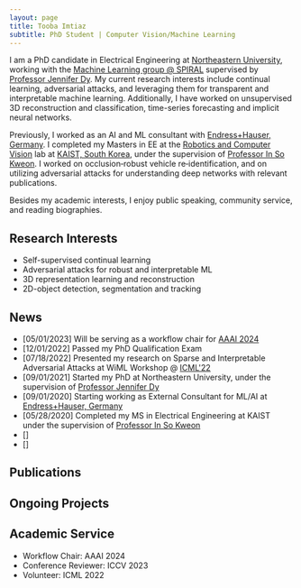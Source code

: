 ```yaml
---
layout: page
title: Tooba Imtiaz
subtitle: PhD Student | Computer Vision/Machine Learning
---
```


I am a PhD candidate in Electrical Engineering at [Northeastern University](https://www.northeastern.edu/), working with the [Machine Learning group @ SPIRAL](https://web.northeastern.edu/spiral/) supervised by [Professor Jennifer Dy](https://scholar.google.com/citations?user=6h7b0fAAAAAJ&hl=en). My current research interests include continual learning, adversarial attacks, and leveraging them for transparent and interpretable machine learning. Additionally, I have worked on unsupervised 3D reconstruction and classification, time-series forecasting and implicit neural networks. 

Previously, I worked as an AI and ML consultant with [Endress+Hauser, Germany](https://www.endress.com/en). I completed my Masters in EE at the [Robotics and Computer Vision](http://rcv.kaist.ac.kr/index.php?mid=rcv_01_01) lab at [KAIST, South Korea](https://www.kaist.ac.kr/en/), under the supervision of [Professor In So Kweon](https://scholar.google.com/citations?hl=en&user=XA8EOlEAAAAJ). I worked on occlusion‐robust vehicle re‐identification, and on utilizing adversarial attacks for understanding deep networks with relevant publications.

Besides my academic interests, I enjoy public speaking, community service, and reading biographies.

## Research Interests
- Self-supervised continual learning 
- Adversarial attacks for robust and interpretable ML
- 3D representation learning and reconstruction
- 2D-object detection, segmentation and tracking

## News
- [05/01/2023] Will be serving as a workflow chair for [AAAI 2024](https://aaai.org/aaai-conference/)
- [12/01/2022] Passed my PhD Qualification Exam
- [07/18/2022] Presented my research on Sparse and Interpretable Adversarial Attacks at WiML Workshop @ [ICML'22](https://icml.cc/Conferences/2022)
- [09/01/2021] Started my PhD at Northeastern University, under the supervision of [Professor Jennifer Dy](https://scholar.google.com/citations?user=6h7b0fAAAAAJ&hl=en)
- [09/01/2020] Starting working as External Consultant for ML/AI at [Endress+Hauser, Germany](https://www.endress.com/en)
- [05/28/2020] Completed my MS in Electrical Engineering at KAIST under the supervision of [Professor In So Kweon](https://scholar.google.com/citations?hl=en&user=XA8EOlEAAAAJ)
- []
- []

## Publications

## Ongoing Projects

## Academic Service
- Workflow Chair: AAAI 2024
- Conference Reviewer: ICCV 2023
- Volunteer: ICML 2022